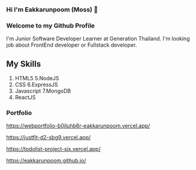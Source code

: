 ### Hi I'm Eakkarunpoom (Moss) 👋
### Welcome to my Github Profile 

I'm Junior Software Developer Learner at Generation Thailand. 
I'm looking job about FrontEnd developer or Fullstack developer. 
## My Skills 
1. HTML5                5.NodeJS
2. CSS                  6.ExpressJS
3. Javascript           7.MongoDB
4. ReactJS

### Portfolio
https://webportfolio-b0jluhb6r-eakkarunpoom.vercel.app/

https://justfit-d2-sbg9.vercel.app/

https://todolist-project-six.vercel.app/

https://eakkarunpoom.github.io/

<!--
**eakkarunpoom/eakkarunpoom** is a ✨ _special_ ✨ repository because its `README.md` (this file) appears on your GitHub profile.

Here are some ideas to get you started:

- 🔭 I’m currently working on ...
- 🌱 I’m currently learning ...
- 👯 I’m looking to collaborate on ...
- 🤔 I’m looking for help with ...
- 💬 Ask me about ...
- 📫 How to reach me: ...
- 😄 Pronouns: ...
- ⚡ Fun fact: ...
-->
